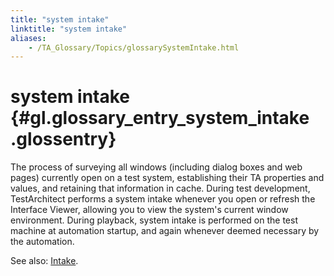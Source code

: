 ```yaml
--- 
title: "system intake"
linktitle: "system intake"
aliases: 
    - /TA_Glossary/Topics/glossarySystemIntake.html
---
```

# system intake {#gl.glossary_entry_system_intake .glossentry}

The process of surveying all windows \(including dialog boxes and web pages\) currently open on a test system, establishing their TA properties and values, and retaining that information in cache. During test development, TestArchitect performs a system intake whenever you open or refresh the Interface Viewer, allowing you to view the system's current window environment. During playback, system intake is performed on the test machine at automation startup, and again whenever deemed necessary by the automation.

See also: [Intake](../../TA_Help/Topics/Interface_def_intake.html).

